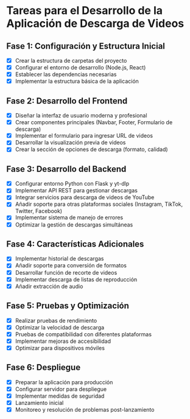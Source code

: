 # Tareas para el Desarrollo de la Aplicación de Descarga de Videos

## Fase 1: Configuración y Estructura Inicial
- [x] Crear la estructura de carpetas del proyecto
- [x] Configurar el entorno de desarrollo (Node.js, React)
- [x] Establecer las dependencias necesarias
- [x] Implementar la estructura básica de la aplicación

## Fase 2: Desarrollo del Frontend
- [x] Diseñar la interfaz de usuario moderna y profesional
- [x] Crear componentes principales (Navbar, Footer, Formulario de descarga)
- [x] Implementar el formulario para ingresar URL de videos
- [x] Desarrollar la visualización previa de videos
- [x] Crear la sección de opciones de descarga (formato, calidad)

## Fase 3: Desarrollo del Backend
- [x] Configurar entorno Python con Flask y yt-dlp
- [x] Implementar API REST para gestionar descargas
- [x] Integrar servicios para descarga de videos de YouTube
- [x] Añadir soporte para otras plataformas sociales (Instagram, TikTok, Twitter, Facebook)
- [x] Implementar sistema de manejo de errores
- [x] Optimizar la gestión de descargas simultáneas

## Fase 4: Características Adicionales
- [x] Implementar historial de descargas
- [x] Añadir soporte para conversión de formatos
- [x] Desarrollar función de recorte de videos
- [x] Implementar descarga de listas de reproducción
- [x] Añadir extracción de audio

## Fase 5: Pruebas y Optimización
- [x] Realizar pruebas de rendimiento
- [x] Optimizar la velocidad de descarga
- [x] Pruebas de compatibilidad con diferentes plataformas
- [x] Implementar mejoras de accesibilidad
- [x] Optimizar para dispositivos móviles

## Fase 6: Despliegue
- [x] Preparar la aplicación para producción
- [x] Configurar servidor para despliegue
- [x] Implementar medidas de seguridad
- [x] Lanzamiento inicial
- [x] Monitoreo y resolución de problemas post-lanzamiento

